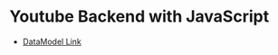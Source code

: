 # Youtube Backend with JavaScript

- [DataModel Link](https://app.eraser.io/workspace/YtPqZ1VogxGy1jzIDkzj)

